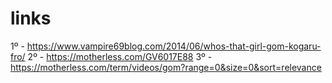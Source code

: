 # links
1º - https://www.vampire69blog.com/2014/06/whos-that-girl-gom-kogaru-fro/
2º - https://motherless.com/GV6017E88
3º - https://motherless.com/term/videos/gom?range=0&size=0&sort=relevance
